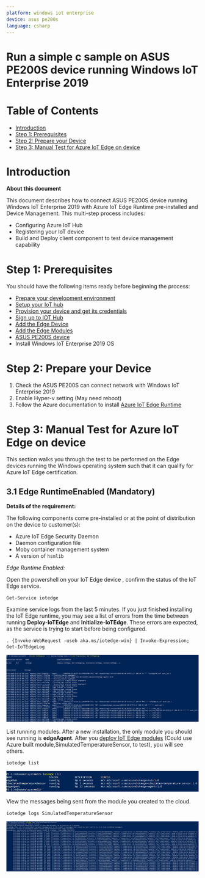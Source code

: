 ```yaml
---
platform: windows iot enterprise
device: asus pe200s
language: csharp
---
```


Run a simple c sample on ASUS PE200S device running Windows IoT Enterprise 2019
===

# Table of Contents

-   [Introduction](#Introduction)
-   [Step 1: Prerequisites](#Prerequisites)
-   [Step 2: Prepare your Device](#PrepareDevice)
-   [Step 3: Manual Test for Azure IoT Edge on device](#Manual)

<a name="Introduction"></a>
# Introduction

**About this document**

This document describes how to connect ASUS PE200S device running Windows IoT Enterprise 2019 with Azure IoT Edge Runtime pre-installed and Device Management. This multi-step process includes:

-   Configuring Azure IoT Hub
-   Registering your IoT device
-   Build and Deploy client component to test device management capability 

<a name="Prerequisites"></a>
# Step 1: Prerequisites

You should have the following items ready before beginning the process:

-   [Prepare your development environment][setup-devbox-windows]
-   [Setup your IoT hub](https://account.windowsazure.com/signup?offer=ms-azr-0044p)
-   [Provision your device and get its credentials][lnk-manage-iot-hub]
-   [Sign up to IOT Hub](https://account.windowsazure.com/signup?offer=ms-azr-0044p)
-   [Add the Edge Device](https://docs.microsoft.com/en-us/azure/iot-edge/quickstart)
-   [Add the Edge Modules](https://docs.microsoft.com/en-us/azure/iot-edge/quickstart#deploy-a-module)
-   [ASUS PE200S device](https://iot.asus.com/products/intelligent-edge-computer/PE200S/ )
-   Install Windows IoT Enterprise 2019 OS

<a name="PrepareDevice"></a>
# Step 2: Prepare your Device
1.  Check the ASUS PE200S can connect network with  Windows IoT Enterprise 2019
2.  Enable Hyper-v setting (May need reboot)
3.  Follow the Azure documentation to install [Azure IoT Edge Runtime](https://docs.microsoft.com/en-us/azure/iot-edge/how-to-install-iot-edge-windows)

<a name="Manual"></a>
# Step 3: Manual Test for Azure IoT Edge on device

This section walks you through the test to be performed on the Edge devices running the Windows operating system such that it can qualify for Azure IoT Edge certification.

<a name="Step-3-1-IoTEdgeRunTime"></a>
## 3.1 Edge RuntimeEnabled (Mandatory)

**Details of the requirement:**

The following components come pre-installed or at the point of distribution on the device to customer(s):

-   Azure IoT Edge Security Daemon
-   Daemon configuration file
-   Moby container management system
-   A version of `hsmlib` 

*Edge Runtime Enabled:*

Open the powershell on your IoT Edge device , confirm the status of the IoT Edge service.

    Get-Service iotedge

Examine service logs from the last 5 minutes. If you just finished installing the IoT Edge runtime, you may see a list of errors from the time between running **Deploy-IoTEdge** and **Initialize-IoTEdge**. These errors are expected, as the service is trying to start before being configured. 

    . {Invoke-WebRequest -useb aka.ms/iotedge-win} | Invoke-Expression; Get-IoTEdgeLog
    
![](./media/edge-windows-10-enterprise-pe200s-csharp/1_get_iotedgelog.png)

List running modules. After a new installation, the only module you should see running is **edgeAgent**. After you [deploy IoT Edge modules](https://github.com/MicrosoftDocs/azure-docs/blob/master/articles/iot-edge/how-to-deploy-modules-portal.md) (Could use Azure built module,SimulatedTemperatureSensor, to test), you will see others. 

    iotedge list

![](./media/edge-windows-10-enterprise-pe200s-csharp/2_iotedge_list.png)

View the messages being sent from the module you created to the cloud.

    iotedge logs SimulatedTemperatureSensor

![](./media/edge-windows-10-enterprise-pe200s-csharp/3_iotedge_log_test_module.png)


[setup-devbox-windows]: https://github.com/Azure/azure-iot-sdk-c/blob/master/doc/devbox_setup.md
[lnk-manage-iot-hub]: ../manage_iot_hub.md